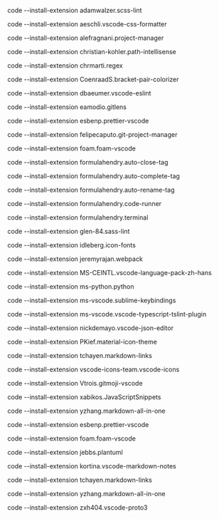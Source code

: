 code --install-extension adamwalzer.scss-lint

code --install-extension aeschli.vscode-css-formatter

code --install-extension alefragnani.project-manager

code --install-extension christian-kohler.path-intellisense

code --install-extension chrmarti.regex

code --install-extension CoenraadS.bracket-pair-colorizer

code --install-extension dbaeumer.vscode-eslint

code --install-extension eamodio.gitlens

code --install-extension esbenp.prettier-vscode

code --install-extension felipecaputo.git-project-manager

code --install-extension foam.foam-vscode

code --install-extension formulahendry.auto-close-tag

code --install-extension formulahendry.auto-complete-tag

code --install-extension formulahendry.auto-rename-tag

code --install-extension formulahendry.code-runner

code --install-extension formulahendry.terminal

code --install-extension glen-84.sass-lint

code --install-extension idleberg.icon-fonts

code --install-extension jeremyrajan.webpack

code --install-extension MS-CEINTL.vscode-language-pack-zh-hans

code --install-extension ms-python.python

code --install-extension ms-vscode.sublime-keybindings

code --install-extension ms-vscode.vscode-typescript-tslint-plugin

code --install-extension nickdemayo.vscode-json-editor

code --install-extension PKief.material-icon-theme

code --install-extension tchayen.markdown-links

code --install-extension vscode-icons-team.vscode-icons

code --install-extension Vtrois.gitmoji-vscode

code --install-extension xabikos.JavaScriptSnippets

code --install-extension yzhang.markdown-all-in-one

code --install-extension esbenp.prettier-vscode

code --install-extension foam.foam-vscode

code --install-extension jebbs.plantuml

code --install-extension kortina.vscode-markdown-notes

code --install-extension tchayen.markdown-links

code --install-extension yzhang.markdown-all-in-one

code --install-extension zxh404.vscode-proto3


